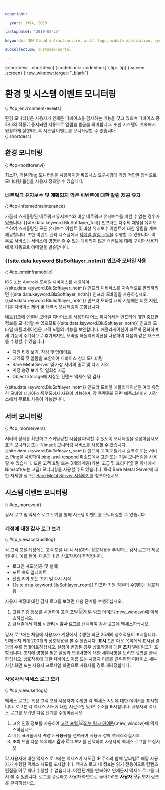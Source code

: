 ```yaml
---

copyright:

  years: 1994, 2019

lastupdated: "2019-02-25"

keywords: IBM Cloud infrastructure, audit logs, mobile application, system events, monitoring your environment 

subcollectiom: customer-portal

---
```


{:shortdesc: .shortdesc}
{:codeblock: .codeblock}
{:tip: .tip}
{:screen: .screen}
{:new_window: target="_blank"}


# 환경 및 시스템 이벤트 모니터링
{: #cp_environment-events}

환경 모니터링은 사용자가 언제든 디바이스를 검사하는 기능을 갖고 있으며 디바이스 중 하나의 작동이 중지되면 자동으로 알림을 받음을 의미합니다. 또한 시스템이 계속해서 원활하게 실행되도록 시스템 이벤트를 모니터링할 수 있습니다.  
{: shortdesc}

## 환경 모니터링
{: #cp-monitorenvi}

최소한, 기본 Ping 모니터링을 사용하지만 비즈니스 요구사항에 가장 적합한 방식으로 모니터링 옵션을 사용자 정의할 수 있습니다.

### 네트워크 유지보수 및 계획되지 않은 이벤트에 대한 알림 제공 유지
{: #cp-informedmaintenance}

가끔씩 스케줄링된 네트워크 유지보수와 비상 네트워크 유지보수를 피할 수 없는 경우가 있습니다. {{site.data.keyword.BluSoftlayer_full}} 인프라는 다수의 채널을 유지보수하여 스케줄링된 모든 유지보수 이벤트 및 비상 유지보수 이벤트에 대한 알림을 계속 제공합니다. 또한 이벤트 관리 시스템에서 [이메일 알림 구독](/docs/customer-portal?topic=customer-portal-cp_bpnotifications#cp_bpnotifications)을 수행할 수 있습니다. 이 무료 서비스는 서비스에 영향을 줄 수 있는 계획되지 않은 이벤트에 대해 구독한 사용자에게 자동으로 이메일을 발송합니다.

### {{site.data.keyword.BluSoftlayer_notm}} 인프라 모바일 사용
{: #cp_bmxinframobile}

iOS 또는 Android 모바일 디바이스를 사용하여 {{site.data.keyword.BluSoftlayer_notm}} 인프라 디바이스를 지속적으로 관리하려면 {{site.data.keyword.BluSoftlayer_notm}} 인프라 모바일을 사용하십시오. {{site.data.keyword.BluSoftlayer_notm}} 인프라 모바일 내의 기능에는 티켓 지원, 기본 디바이스 제어 및 대역폭 모니터링이 포함됩니다.

네트워크에 연결된 모바일 디바이스를 사용하여 어느 위치에서든 인프라에 대한 중요한 정보를 모니터할 수 있으므로 {{site.data.keyword.BluSoftlayer_notm}} 인프라 모바일 애플리케이션은 고객 포털의 기능을 보완합니다. 애플리케이션이 빠르게 진화하며 새 기능이 주기적으로 추가되지만, 모바일 애플리케이션을 사용하여 다음과 같은 태스크를 수행할 수 있습니다.
  * 지원 티켓 보기, 작성 및 업데이트
  * 대역폭 및 알람을 포함하여 디바이스 상태 모니터링
  * Bare Metal Server 및 가상 서버의 종료 및 다시 시작
  * 계정 송장 보기 및 일회성 지급
  * Object Storage에 저장된 컨텐츠 액세스 및 검사

{{site.data.keyword.BluSoftlayer_notm}} 인프라 모바일 애플리케이션은 여러 유명한 모바일 디바이스 플랫폼에서 사용이 가능하며, 각 플랫폼의 관련 애플리케이션 저장소에서 무료로 사용이 가능합니다.

## 서버 모니터링
{: #cp_monservers}

서버의 상태를 확인하고 스케일링할 시점을 파악할 수 있도록 모니터링을 설정하십시오. 표준 모니터링 또는 Nimsoft 모니터링 서비스를 사용할 수 있습니다. {{site.data.keyword.BluSoftlayer_notm}} 인프라 고객 포털에서 슬로우 또는 서비스 Ping을 사용하여 ping-and-respond 메소드에서 표준 또는 기본 모니터링을 사용할 수 있습니다. 또한 고객 포털 또는 3개의 계층(기본, 고급 및 프리미엄) 중 하나에서 Nimsoft(또는 고급) 모니터링을 사용할 수도 있습니다. 특히 Bare Metal Server에 대한 자세한 정보는 [Bare Metal Server 시작하기](/docs/bare-metal?topic=bare-metal-getting-started#getting-started)를 참조하십시오.

## 시스템 이벤트 모니터링
{: #cp_monevent}

감사 로그 및 액세스 로그 보기를 통해 시스템 이벤트를 모니터링할 수 있습니다.

### 계정에 대한 감사 로그 보기
{: #cp_viewacctauditlog}

각 고객 포털 계정에는 고객 포털 내 각 사용자의 상호작용을 추적하는 감사 로그가 제공됩니다. 예를 들어, 다음과 같은 상호작용이 추적됩니다.
  * 로그인 시도(성공 및 실패)
  * 포트 속도 업데이트
  * 전원 켜기 또는 끄기 및 다시 시작
  * {{site.data.keyword.BluSoftlayer_notm}} 인프라 지원 직원이 수행하는 상호작용

사용자 계정에 대한 감사 로그를 보려면 다음 단계를 수행하십시오.

1. 고유 인증 정보를 사용하여 [고객 포털 ![외부 링크 아이콘](../icons/launch-glyph.svg)](https://control.softlayer.com/){:new_window}에 액세스하십시오.
2. 탐색줄에서 **계정** > **관리** > **감사 로그**를 선택하여 감사 로그에 액세스하십시오.

감사 로그에는 처음에 사용자가 계정에서 수행한 최근 25개의 상호작용이 표시됩니다. 언제든지 최대 200개의 상호작용을 볼 수 있습니다. **표시** 드롭 다운 목록에서 표시된 결과의 수를 업데이트하십시오. 설정이 변경된 경우 상호작용에 대한 **조치** 열에 링크가 포함됩니다. 조치에 영향을 받은 설정과 변경사항에 대한 세부사항을 보려면 링크를 클릭하십시오. 상호작용에 대한 디바이스 이름 또는 사용자 이름을 클릭하면 디바이스 세부사항 화면 또는 사용자 프로파일 화면으로 사용자를 경로 재지정합니다.

### 사용자의 액세스 로그 보기
{: #cp_viewuserlogs}

액세스 로그는 특정 고객 포털 사용자가 수행한 각 액세스 시도에 대한 데이터를 표시합니다. 로그는 각 액세스 시도에 대한 시간소인 및 IP 주소를 표시합니다. 사용자의 액세스 로그를 보려면 다음 단계를 수행하십시오.

1. 고유 인증 정보를 사용하여 [고객 포털 ![외부 링크 아이콘](../icons/launch-glyph.svg)](https://control.softlayer.com/){:new_window}에 액세스하십시오.
2. 메뉴 표시줄에서 **계정** > **사용자**를 선택하여 사용자 창에 액세스하십시오.
3. **조치** 드롭 다운 목록에서 **감사 로그 보기**를 선택하여 사용자의 액세스 로그를 보십시오.

각 사용자에 대한 액세스 로그에는 액세스가 시도된 IP 주소와 함께 날짜별로 해당 사용자가 수행한 액세스 시도를 표시합니다. 액세스 로그 내 정보는 읽기 전용이므로 컨텐츠 편집을 아무 때나 수행할 수 없습니다. 이전 단계를 반복하여 언제든지 액세스 로그를 다시 볼 수 있습니다. 로그를 종료하고 사용자 화면으로 돌아가려면 **사용자 모두 보기** 링크를 클릭하십시오.

